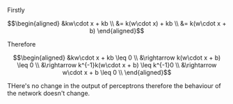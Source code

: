 Firstly

```math
\begin{aligned}
&kw\cdot x + kb \\
&= k(w\cdot x) + kb \\
&= k(w\cdot x + b)
\end{aligned}
```
Therefore

```math
\begin{aligned}
&kw\cdot x + kb \leq 0 \\
&\rightarrow k(w\cdot x + b) \leq 0 \\
&\rightarrow k^{-1}k(w\cdot x + b) \leq k^{-1}0 \\
&\rightarrow w\cdot x + b \leq 0 \\
\end{aligned}
```

THere's no change in the output of perceptrons therefore the behaviour of the network doesn't change.